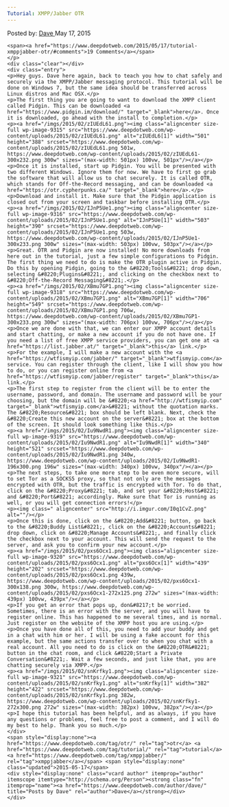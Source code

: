 ```yaml
---
Tutorial: XMPP/Jabber OTR
---
```

<article class="post-listing post-9313 post type-post status-publish format-standard has-post-thumbnail hentry  tag-otr tag-tutorial tag-xmppjabber">
    <div class="post-inner">
        <span>Posted by: <a href="https://www.deepdotweb.com/author/dave/" title="">Dave </a></span>
    <span>May 17, 2015</span>
    
    <span><a href="https://www.deepdotweb.com/2015/05/17/tutorial-xmppjabber-otr/#comments">19 Comments</a></span>
    </p>
    <div class="clear"></div>
    <div class="entry">
    <p>Hey guys. Dave here again, back to teach you how to chat safely and securely via the XMPP/Jabber messaging protocol. This tutorial will be done on Windows 7, but the same idea should be transferred across Linux distros and Mac OSX.</p>
    <p>The first thing you are going to want to download the XMPP client called Pidgin. This can be downloaded <a href="https://www.pidgin.im/download/" target="_blank">here</a>. Once it is downloaded, go ahead with the install to completion.</p>
    <p><a href="/imgs/2015/02/zIUEdL61.png"><img class="aligncenter size-full wp-image-9315" src="https://www.deepdotweb.com/wp-content/uploads/2015/02/zIUEdL61.png" alt="zIUEdL6[1]" width="501" height="388" srcset="https://www.deepdotweb.com/wp-content/uploads/2015/02/zIUEdL61.png 501w, https://www.deepdotweb.com/wp-content/uploads/2015/02/zIUEdL61-300x232.png 300w" sizes="(max-width: 501px) 100vw, 501px"/></a></p>
    <p>Once it is installed, start up Pidgin. You will be presented with two different Windows. Ignore them for now. We have to first go grab the software that will allow us to chat securely. It is called OTR, which stands for Off-the-Record messaging, and can be downloaded <a href="https://otr.cypherpunks.ca/" target="_blank">here</a>.</p>
    <p>Download and install it. Make sure that the Pidgin application is closed out from your screen and taskbar before installing OTR.</p>
    <p><a href="/imgs/2015/02/IJnP5Ue1.png"><img class="aligncenter size-full wp-image-9316" src="https://www.deepdotweb.com/wp-content/uploads/2015/02/IJnP5Ue1.png" alt="IJnP5Ue[1]" width="503" height="390" srcset="https://www.deepdotweb.com/wp-content/uploads/2015/02/IJnP5Ue1.png 503w, https://www.deepdotweb.com/wp-content/uploads/2015/02/IJnP5Ue1-300x233.png 300w" sizes="(max-width: 503px) 100vw, 503px"/></a></p>
    <p>Great. OTR and Pidgin are now installed! No more downloads from here out in the tutorial, just a few simple configurations to Pidgin. The first thing we need to do is make the OTR plugin active in Pidgin. Do this by opening Pidgin, going to the &#8220;Tools&#8221; drop down, selecting &#8220;Plugins&#8221;, and clicking on the checkbox next to &#8220;Off-the-Record Messaging&#8221;.</p>
    <p><a href="/imgs/2015/02/XBmu7GP1.png"><img class="aligncenter size-full wp-image-9318" src="https://www.deepdotweb.com/wp-content/uploads/2015/02/XBmu7GP1.png" alt="XBmu7GP[1]" width="706" height="549" srcset="https://www.deepdotweb.com/wp-content/uploads/2015/02/XBmu7GP1.png 706w, https://www.deepdotweb.com/wp-content/uploads/2015/02/XBmu7GP1-300x233.png 300w" sizes="(max-width: 706px) 100vw, 706px"/></a></p>
    <p>Once we are done with that, we can enter our XMPP account details and start chatting, or make a new account if you do not have one. If you need a list of free XMPP service providers, you can get one at <a href="https://list.jabber.at/" target="_blank">this</a> link.</p>
    <p>For the example, I will make a new account with the <a href="https://wtfismyip.com/jabber/" target="_blank">wtfismyip.com</a> service. You can register through the client, like I will show you how to do, or you can register online from <a href="https://wtfismyip.com/jabber/register" target="_blank">this</a> link.</p>
    <p>The first step to register from the client will be to enter the username, password, and domain. The username and password will be your choosing, but the domain will be &#8220;<a href="http://wtfismyip.com" target="_blank">wtfismyip.com</a>&#8221; without the quotation marks. The &#8220;Resource&#8221; box should be left blank. Next, check the &#8220;Create this new account on the server&#8221; box at the bottom of the screen. It should look something like this.</p>
    <p><a href="/imgs/2015/02/Iu9NwdR1.png"><img class="aligncenter size-full wp-image-9319" src="https://www.deepdotweb.com/wp-content/uploads/2015/02/Iu9NwdR1.png" alt="Iu9NwdR[1]" width="340" height="521" srcset="https://www.deepdotweb.com/wp-content/uploads/2015/02/Iu9NwdR1.png 340w, https://www.deepdotweb.com/wp-content/uploads/2015/02/Iu9NwdR1-196x300.png 196w" sizes="(max-width: 340px) 100vw, 340px"/></a></p>
    <p>The next steps, to take one more step to be even more secure, will to set Tor as a SOCKS5 proxy, so that not only are the messages encrypted with OTR, but the traffic is encrypted with Tor. To do that, click on the &#8220;Proxy&#8221; tab, and set your &#8220;Host&#8221; and &#8220;Port&#8221; accordingly. Make sure that Tor is running as well, or you will get connection errors!</p>
    <p><img class=" aligncenter" src="http://i.imgur.com/I0q1CvZ.png" alt=""/></p>
    <p>Once this is done, click on the &#8220;Add&#8221; button, go back to the &#8220;Buddy List&#8221;, click on the &#8220;Accounts&#8221; drop down, click on &#8220;Manage Accounts&#8221;, and finally click the checkbox next to your account. This will send the request to the server, and ask you to confirm your new account.</p>
    <p><a href="/imgs/2015/02/pxs6Ocx1.png"><img class="aligncenter size-full wp-image-9320" src="https://www.deepdotweb.com/wp-content/uploads/2015/02/pxs6Ocx1.png" alt="pxs6Ocx[1]" width="439" height="202" srcset="https://www.deepdotweb.com/wp-content/uploads/2015/02/pxs6Ocx1.png 439w, https://www.deepdotweb.com/wp-content/uploads/2015/02/pxs6Ocx1-300x138.png 300w, https://www.deepdotweb.com/wp-content/uploads/2015/02/pxs6Ocx1-272x125.png 272w" sizes="(max-width: 439px) 100vw, 439px"/></a></p>
    <p>If you get an error that pops up, don&#8217;t be worried. Sometimes, there is an error with the server, and you will have to register online. This has happened to me several times, and is normal. Just register on the website of the XMPP host you are using.</p>
    <p>Once you have done all of this, you need to add your buddy and get in a chat with him or her. I will be using a fake account for this example, but the same actions transfer over to when you chat with a real account. All you need to do is click on the &#8220;OTR&#8221; button in the chat room, and click &#8220;Start a Private Conversation&#8221;. Wait a few seconds, and just like that, you are chatting securely via XMPP.</p>
    <p><a href="/imgs/2015/02/snKrfky1.png"><img class="aligncenter size-full wp-image-9321" src="https://www.deepdotweb.com/wp-content/uploads/2015/02/snKrfky1.png" alt="snKrfky[1]" width="382" height="422" srcset="https://www.deepdotweb.com/wp-content/uploads/2015/02/snKrfky1.png 382w, https://www.deepdotweb.com/wp-content/uploads/2015/02/snKrfky1-272x300.png 272w" sizes="(max-width: 382px) 100vw, 382px"/></a></p>
    <p>I hope this tutorial has been helpful, and as always, if you have any questions or problems, feel free to post a comment, and I will do my best to help. Thank you so much.</p>
    </div>
    <span style="display:none"><a href="https://www.deepdotweb.com/tag/otr/" rel="tag">otr</a> <a href="https://www.deepdotweb.com/tag/tutorial/" rel="tag">tutorial</a> <a href="https://www.deepdotweb.com/tag/xmppjabber/" rel="tag">xmppjabber</a></span> <span style="display:none" class="updated">2015-05-17</span>
    <div style="display:none" class="vcard author" itemprop="author" itemscope itemtype="http://schema.org/Person"><strong class="fn" itemprop="name"><a href="https://www.deepdotweb.com/author/dave/" title="Posts by Dave" rel="author">Dave</a></strong></div>
    </div>
</article>

